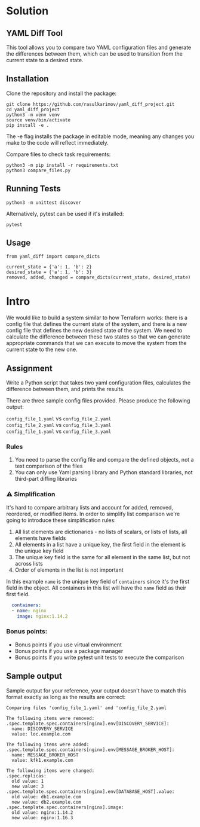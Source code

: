 # Solution
## YAML Diff Tool

This tool allows you to compare two YAML configuration files and generate the differences between them, which can be used to transition from the current state to a desired state.

## Installation

Clone the repository and install the package:
```text
git clone https://github.com/rasulkarimov/yaml_diff_project.git
cd yaml_diff_project
python3 -m venv venv
source venv/bin/activate
pip install -e .
```
The -e flag installs the package in editable mode, meaning any changes you make to the code will reflect immediately.

Compare files to check task requirements:
```text
python3 -m pip install -r requirements.txt
python3 compare_files.py
```

## Running Tests
```text
python3 -m unittest discover
```
Alternatively, pytest can be used if it's installed:
```text
pytest
```

## Usage
```text
from yaml_diff import compare_dicts

current_state = {'a': 1, 'b': 2}
desired_state = {'a': 1, 'b': 3}
removed, added, changed = compare_dicts(current_state, desired_state)
```

# Intro

We would like to build a system similar to how Terraform works: there is a config file that defines
the current state of the system, and there is a new config file that defines the new desired state
of the system. We need to calculate the difference between these two states so that we can generate
appropriate commands that we can execute to move the system from the current state to the new one.

## Assignment

Write a Python script that takes two yaml configuration files, calculates the difference between them,
and prints the results.

There are three sample config files provided. Please produce the following output:

`config_file_1.yaml` vs `config_file_2.yaml`  
`config_file_2.yaml` vs `config_file_3.yaml`  
`config_file_1.yaml` vs `config_file_3.yaml`  


### Rules

1. You need to parse the config file and compare the defined objects, not a text comparison of the files  
2. You can only use Yaml parsing library and Python standard libraries, not third-part diffing libraries


### ⚠️ Simplification

It's hard to compare arbitrary lists and account for added, removed, reordered, or modified items.
In order to simplify list comparison we're going to introduce these simplification rules:

1. All list elements are dictionaries - no lists of scalars, or lists of lists, all elements have fields
2. All elements in a list have a unique key, the first field in the element is the unique key field
3. The unique key field is the same for all element in the same list, but not across lists
4. Order of elements in the list is not important

In this example `name` is the unique key field of `containers` since it's the first field in the object.
All containers in this list will have the `name` field as their first field.

```yaml
  containers:
  - name: nginx
    image: nginx:1.14.2
```

### Bonus points:

- Bonus points if you use virtual environment
- Bonus points if you use a package manager
- Bonus points if you write pytest unit tests to execute the comparison


## Sample output

Sample output for your reference, your output doesn't have to match this format exactly
as long as the results are correct:

```text
Comparing files 'config_file_1.yaml' and 'config_file_2.yaml

The following items were removed:
.spec.template.spec.containers[nginx].env[DISCOVERY_SERVICE]:
  name: DISCOVERY_SERVICE
  value: loc.example.com

The following items were added:
.spec.template.spec.containers[nginx].env[MESSAGE_BROKER_HOST]:
  name: MESSAGE_BROKER_HOST
  value: kfk1.example.com

The following items were changed:
.spec.replicas:
  old value: 1
  new value: 3
.spec.template.spec.containers[nginx].env[DATABASE_HOST].value:
  old value: db1.example.com
  new value: db2.example.com
.spec.template.spec.containers[nginx].image:
  old value: nginx:1.14.2
  new value: nginx:1.16.3
```

